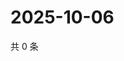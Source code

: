 # 2025-10-06

共 0 条

<!-- BEGIN ZHIHUQUESTIONS -->
<!-- 最后更新时间 Mon Oct 06 2025 23:11:36 GMT+0800 (China Standard Time) -->

<!-- END ZHIHUQUESTIONS -->
